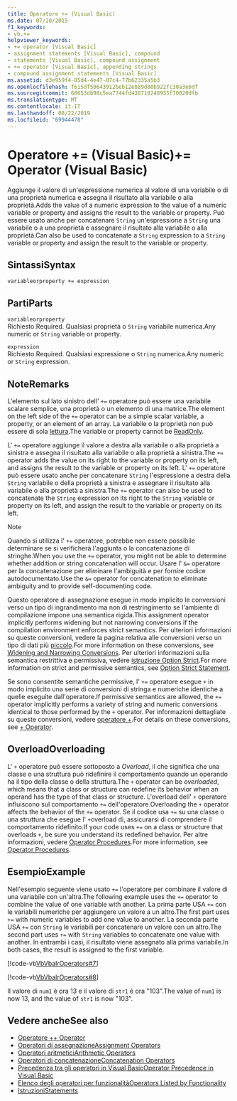 ```yaml
---
title: Operatore += (Visual Basic)
ms.date: 07/20/2015
f1_keywords:
- vb.+=
helpviewer_keywords:
- += operator [Visual Basic]
- assignment statements [Visual Basic], compound
- statements [Visual Basic], compound assignment
- += operator [Visual Basic], appending strings
- compound assignment statements [Visual Basic]
ms.assetid: d3e959f4-85d4-4e47-87c4-77b62335a5b3
ms.openlocfilehash: f615df50643912beb12eb89d80b922fc30a3e6df
ms.sourcegitcommit: 68653db98c5ea7744fd438710248935f70020dfb
ms.translationtype: MT
ms.contentlocale: it-IT
ms.lasthandoff: 08/22/2019
ms.locfileid: "69944478"
---
```

# <a name="-operator-visual-basic"></a><span data-ttu-id="0f144-102">Operatore += (Visual Basic)</span><span class="sxs-lookup"><span data-stu-id="0f144-102">+= Operator (Visual Basic)</span></span>
<span data-ttu-id="0f144-103">Aggiunge il valore di un'espressione numerica al valore di una variabile o di una proprietà numerica e assegna il risultato alla variabile o alla proprietà.</span><span class="sxs-lookup"><span data-stu-id="0f144-103">Adds the value of a numeric expression to the value of a numeric variable or property and assigns the result to the variable or property.</span></span> <span data-ttu-id="0f144-104">Può essere usato anche per concatenare `String` un'espressione a `String` una variabile o a una proprietà e assegnare il risultato alla variabile o alla proprietà.</span><span class="sxs-lookup"><span data-stu-id="0f144-104">Can also be used to concatenate a `String` expression to a `String` variable or property and assign the result to the variable or property.</span></span>  
  
## <a name="syntax"></a><span data-ttu-id="0f144-105">Sintassi</span><span class="sxs-lookup"><span data-stu-id="0f144-105">Syntax</span></span>  
  
```  
variableorproperty += expression  
```  
  
## <a name="parts"></a><span data-ttu-id="0f144-106">Parti</span><span class="sxs-lookup"><span data-stu-id="0f144-106">Parts</span></span>  
 `variableorproperty`  
 <span data-ttu-id="0f144-107">Richiesto.</span><span class="sxs-lookup"><span data-stu-id="0f144-107">Required.</span></span> <span data-ttu-id="0f144-108">Qualsiasi proprietà o `String` variabile numerica.</span><span class="sxs-lookup"><span data-stu-id="0f144-108">Any numeric or `String` variable or property.</span></span>  
  
 `expression`  
 <span data-ttu-id="0f144-109">Richiesto.</span><span class="sxs-lookup"><span data-stu-id="0f144-109">Required.</span></span> <span data-ttu-id="0f144-110">Qualsiasi espressione o `String` numerica.</span><span class="sxs-lookup"><span data-stu-id="0f144-110">Any numeric or `String` expression.</span></span>  
  
## <a name="remarks"></a><span data-ttu-id="0f144-111">Note</span><span class="sxs-lookup"><span data-stu-id="0f144-111">Remarks</span></span>  
 <span data-ttu-id="0f144-112">L'elemento sul lato sinistro dell' `+=` operatore può essere una variabile scalare semplice, una proprietà o un elemento di una matrice.</span><span class="sxs-lookup"><span data-stu-id="0f144-112">The element on the left side of the `+=` operator can be a simple scalar variable, a property, or an element of an array.</span></span> <span data-ttu-id="0f144-113">La variabile o la proprietà non può essere di sola [lettura](../../../visual-basic/language-reference/modifiers/readonly.md).</span><span class="sxs-lookup"><span data-stu-id="0f144-113">The variable or property cannot be [ReadOnly](../../../visual-basic/language-reference/modifiers/readonly.md).</span></span>  
  
 <span data-ttu-id="0f144-114">L' `+=` operatore aggiunge il valore a destra alla variabile o alla proprietà a sinistra e assegna il risultato alla variabile o alla proprietà a sinistra.</span><span class="sxs-lookup"><span data-stu-id="0f144-114">The `+=` operator adds the value on its right to the variable or property on its left, and assigns the result to the variable or property on its left.</span></span> <span data-ttu-id="0f144-115">L' `+=` operatore può essere usato anche per concatenare `String` l'espressione a destra della `String` variabile o della proprietà a sinistra e assegnare il risultato alla variabile o alla proprietà a sinistra.</span><span class="sxs-lookup"><span data-stu-id="0f144-115">The `+=` operator can also be used to concatenate the `String` expression on its right to the `String` variable or property on its left, and assign the result to the variable or property on its left.</span></span>  
  
> [!NOTE]
> <span data-ttu-id="0f144-116">Quando si utilizza l' `+=` operatore, potrebbe non essere possibile determinare se si verificherà l'aggiunta o la concatenazione di stringhe.</span><span class="sxs-lookup"><span data-stu-id="0f144-116">When you use the `+=` operator, you might not be able to determine whether addition or string concatenation will occur.</span></span> <span data-ttu-id="0f144-117">Usare l' `&=` operatore per la concatenazione per eliminare l'ambiguità e per fornire codice autodocumentato.</span><span class="sxs-lookup"><span data-stu-id="0f144-117">Use the `&=` operator for concatenation to eliminate ambiguity and to provide self-documenting code.</span></span>  
  
 <span data-ttu-id="0f144-118">Questo operatore di assegnazione esegue in modo implicito le conversioni verso un tipo di ingrandimento ma non di restringimento se l'ambiente di compilazione impone una semantica rigida.</span><span class="sxs-lookup"><span data-stu-id="0f144-118">This assignment operator implicitly performs widening but not narrowing conversions if the compilation environment enforces strict semantics.</span></span> <span data-ttu-id="0f144-119">Per ulteriori informazioni su queste conversioni, vedere la pagina relativa alle conversioni verso un tipo di dati più [piccolo](../../../visual-basic/programming-guide/language-features/data-types/widening-and-narrowing-conversions.md).</span><span class="sxs-lookup"><span data-stu-id="0f144-119">For more information on these conversions, see [Widening and Narrowing Conversions](../../../visual-basic/programming-guide/language-features/data-types/widening-and-narrowing-conversions.md).</span></span> <span data-ttu-id="0f144-120">Per ulteriori informazioni sulla semantica restrittiva e permissiva, vedere [istruzione Option Strict](../../../visual-basic/language-reference/statements/option-strict-statement.md).</span><span class="sxs-lookup"><span data-stu-id="0f144-120">For more information on strict and permissive semantics, see [Option Strict Statement](../../../visual-basic/language-reference/statements/option-strict-statement.md).</span></span>  
  
 <span data-ttu-id="0f144-121">Se sono consentite semantiche permissive, l' `+=` operatore esegue `+` in modo implicito una serie di conversioni di stringa e numeriche identiche a quelle eseguite dall'operatore.</span><span class="sxs-lookup"><span data-stu-id="0f144-121">If permissive semantics are allowed, the `+=` operator implicitly performs a variety of string and numeric conversions identical to those performed by the `+` operator.</span></span> <span data-ttu-id="0f144-122">Per informazioni dettagliate su queste conversioni, vedere [operatore +](../../../visual-basic/language-reference/operators/addition-operator.md).</span><span class="sxs-lookup"><span data-stu-id="0f144-122">For details on these conversions, see [+ Operator](../../../visual-basic/language-reference/operators/addition-operator.md).</span></span>  
  
## <a name="overloading"></a><span data-ttu-id="0f144-123">Overload</span><span class="sxs-lookup"><span data-stu-id="0f144-123">Overloading</span></span>  
 <span data-ttu-id="0f144-124">L' `+` operatore può essere sottoposto a *Overload*, il che significa che una classe o una struttura può ridefinire il comportamento quando un operando ha il tipo della classe o della struttura.</span><span class="sxs-lookup"><span data-stu-id="0f144-124">The `+` operator can be *overloaded*, which means that a class or structure can redefine its behavior when an operand has the type of that class or structure.</span></span> <span data-ttu-id="0f144-125">L'overload dell' `+` operatore influiscono sul comportamento `+=` dell'operatore.</span><span class="sxs-lookup"><span data-stu-id="0f144-125">Overloading the `+` operator affects the behavior of the `+=` operator.</span></span> <span data-ttu-id="0f144-126">Se il codice usa `+=` su una classe o una struttura che esegue l' `+`overload di, assicurarsi di comprendere il comportamento ridefinito.</span><span class="sxs-lookup"><span data-stu-id="0f144-126">If your code uses `+=` on a class or structure that overloads `+`, be sure you understand its redefined behavior.</span></span> <span data-ttu-id="0f144-127">Per altre informazioni, vedere [Operator Procedures](../../../visual-basic/programming-guide/language-features/procedures/operator-procedures.md).</span><span class="sxs-lookup"><span data-stu-id="0f144-127">For more information, see [Operator Procedures](../../../visual-basic/programming-guide/language-features/procedures/operator-procedures.md).</span></span>  
  
## <a name="example"></a><span data-ttu-id="0f144-128">Esempio</span><span class="sxs-lookup"><span data-stu-id="0f144-128">Example</span></span>  
 <span data-ttu-id="0f144-129">Nell'esempio seguente viene usato `+=` l'operatore per combinare il valore di una variabile con un'altra.</span><span class="sxs-lookup"><span data-stu-id="0f144-129">The following example uses the `+=` operator to combine the value of one variable with another.</span></span> <span data-ttu-id="0f144-130">La prima parte USA `+=` con le variabili numeriche per aggiungere un valore a un altro.</span><span class="sxs-lookup"><span data-stu-id="0f144-130">The first part uses `+=` with numeric variables to add one value to another.</span></span> <span data-ttu-id="0f144-131">La seconda parte USA `+=` con `String` le variabili per concatenare un valore con un altro.</span><span class="sxs-lookup"><span data-stu-id="0f144-131">The second part uses `+=` with `String` variables to concatenate one value with another.</span></span> <span data-ttu-id="0f144-132">In entrambi i casi, il risultato viene assegnato alla prima variabile.</span><span class="sxs-lookup"><span data-stu-id="0f144-132">In both cases, the result is assigned to the first variable.</span></span>  
  
 [!code-vb[VbVbalrOperators#7](~/samples/snippets/visualbasic/VS_Snippets_VBCSharp/VbVbalrOperators/VB/Class1.vb#7)]  
  
 [!code-vb[VbVbalrOperators#8](~/samples/snippets/visualbasic/VS_Snippets_VBCSharp/VbVbalrOperators/VB/Class1.vb#8)]  
  
 <span data-ttu-id="0f144-133">Il valore di `num1` è ora 13 e il valore di `str1` è ora "103".</span><span class="sxs-lookup"><span data-stu-id="0f144-133">The value of `num1` is now 13, and the value of `str1` is now "103".</span></span>  
  
## <a name="see-also"></a><span data-ttu-id="0f144-134">Vedere anche</span><span class="sxs-lookup"><span data-stu-id="0f144-134">See also</span></span>

- [<span data-ttu-id="0f144-135">Operatore +</span><span class="sxs-lookup"><span data-stu-id="0f144-135">+ Operator</span></span>](../../../visual-basic/language-reference/operators/addition-operator.md)
- [<span data-ttu-id="0f144-136">Operatori di assegnazione</span><span class="sxs-lookup"><span data-stu-id="0f144-136">Assignment Operators</span></span>](../../../visual-basic/language-reference/operators/assignment-operators.md)
- [<span data-ttu-id="0f144-137">Operatori aritmetici</span><span class="sxs-lookup"><span data-stu-id="0f144-137">Arithmetic Operators</span></span>](../../../visual-basic/language-reference/operators/arithmetic-operators.md)
- [<span data-ttu-id="0f144-138">Operatori di concatenazione</span><span class="sxs-lookup"><span data-stu-id="0f144-138">Concatenation Operators</span></span>](../../../visual-basic/language-reference/operators/concatenation-operators.md)
- [<span data-ttu-id="0f144-139">Precedenza tra gli operatori in Visual Basic</span><span class="sxs-lookup"><span data-stu-id="0f144-139">Operator Precedence in Visual Basic</span></span>](../../../visual-basic/language-reference/operators/operator-precedence.md)
- [<span data-ttu-id="0f144-140">Elenco degli operatori per funzionalità</span><span class="sxs-lookup"><span data-stu-id="0f144-140">Operators Listed by Functionality</span></span>](../../../visual-basic/language-reference/operators/operators-listed-by-functionality.md)
- [<span data-ttu-id="0f144-141">Istruzioni</span><span class="sxs-lookup"><span data-stu-id="0f144-141">Statements</span></span>](../../../visual-basic/programming-guide/language-features/statements.md)
